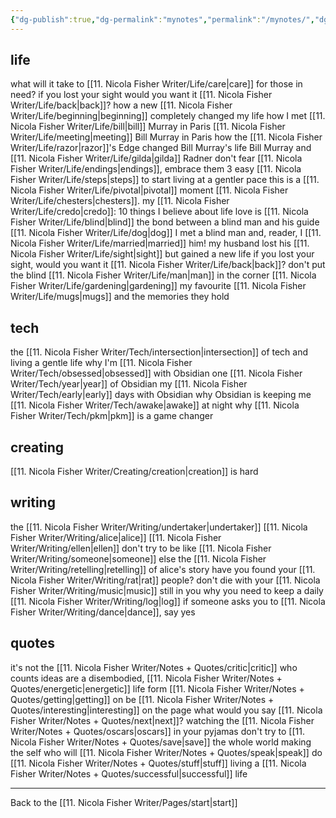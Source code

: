 ```yaml
---
{"dg-publish":true,"dg-permalink":"mynotes","permalink":"/mynotes/","dgPassFrontmatter":true,"created":"","updated":""}
---
```



## life

what will it take to [[11. Nicola Fisher Writer/Life/care\|care]] for those in need?
if you lost your sight would you want it [[11. Nicola Fisher Writer/Life/back\|back]]?
how a new [[11. Nicola Fisher Writer/Life/beginning\|beginning]] completely changed my life
how I met [[11. Nicola Fisher Writer/Life/bill\|bill]] Murray in Paris
[[11. Nicola Fisher Writer/Life/meeting\|meeting]] Bill Murray in Paris
how the [[11. Nicola Fisher Writer/Life/razor\|razor]]'s Edge changed Bill Murray's life
Bill Murray and [[11. Nicola Fisher Writer/Life/gilda\|gilda]] Radner
don't fear [[11. Nicola Fisher Writer/Life/endings\|endings]], embrace them
3 easy [[11. Nicola Fisher Writer/Life/steps\|steps]] to start living at a gentler pace
this is a [[11. Nicola Fisher Writer/Life/pivotal\|pivotal]] moment 
[[11. Nicola Fisher Writer/Life/chesters\|chesters]].
my [[11. Nicola Fisher Writer/Life/credo\|credo]]: 10 things I believe about life
love is [[11. Nicola Fisher Writer/Life/blind\|blind]]
the bond between a blind man and his guide [[11. Nicola Fisher Writer/Life/dog\|dog]]
I met a blind man and, reader, I [[11. Nicola Fisher Writer/Life/married\|married]] him!
my husband lost his [[11. Nicola Fisher Writer/Life/sight\|sight]] but gained a new life
if you lost your sight, would you want it [[11. Nicola Fisher Writer/Life/back\|back]]?
don't put the blind [[11. Nicola Fisher Writer/Life/man\|man]] in the corner
[[11. Nicola Fisher Writer/Life/gardening\|gardening]]
my favourite [[11. Nicola Fisher Writer/Life/mugs\|mugs]] and the memories they hold


## tech

the [[11. Nicola Fisher Writer/Tech/intersection\|intersection]] of tech and living a gentle life
why I'm [[11. Nicola Fisher Writer/Tech/obsessed\|obsessed]] with Obsidian 
one [[11. Nicola Fisher Writer/Tech/year\|year]] of Obsidian
my [[11. Nicola Fisher Writer/Tech/early\|early]] days with Obsidian 
why Obsidian is keeping me [[11. Nicola Fisher Writer/Tech/awake\|awake]] at night
why [[11. Nicola Fisher Writer/Tech/pkm\|pkm]] is a game changer 

## creating

[[11. Nicola Fisher Writer/Creating/creation\|creation]] is hard

## writing

the [[11. Nicola Fisher Writer/Writing/undertaker\|undertaker]]
[[11. Nicola Fisher Writer/Writing/alice\|alice]]
[[11. Nicola Fisher Writer/Writing/ellen\|ellen]]
don't try to be like [[11. Nicola Fisher Writer/Writing/someone\|someone]] else
the [[11. Nicola Fisher Writer/Writing/retelling\|retelling]] of alice's story
have you found your [[11. Nicola Fisher Writer/Writing/rat\|rat]] people?
don't die with your [[11. Nicola Fisher Writer/Writing/music\|music]] still in you
why you need to keep a daily [[11. Nicola Fisher Writer/Writing/log\|log]]
if someone asks you to [[11. Nicola Fisher Writer/Writing/dance\|dance]], say yes

## quotes

it's not the [[11. Nicola Fisher Writer/Notes + Quotes/critic\|critic]] who counts
ideas are a disembodied, [[11. Nicola Fisher Writer/Notes + Quotes/energetic\|energetic]] life form
[[11. Nicola Fisher Writer/Notes + Quotes/getting\|getting]] on
be [[11. Nicola Fisher Writer/Notes + Quotes/interesting\|interesting]] on the page
what would you say [[11. Nicola Fisher Writer/Notes + Quotes/next\|next]]?
watching the [[11. Nicola Fisher Writer/Notes + Quotes/oscars\|oscars]] in your pyjamas
don't try to [[11. Nicola Fisher Writer/Notes + Quotes/save\|save]] the whole world
making the self who will [[11. Nicola Fisher Writer/Notes + Quotes/speak\|speak]]
do [[11. Nicola Fisher Writer/Notes + Quotes/stuff\|stuff]]
living a [[11. Nicola Fisher Writer/Notes + Quotes/successful\|successful]] life

---

Back to the [[11. Nicola Fisher Writer/Pages/start\|start]]


